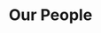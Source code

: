 ---
layout: child_layout/our_people
title: Our People
permalink: /our-people/
hero_image: /assets/img/content/backgrounds/andersons-bg.jpg
hero_options:
---